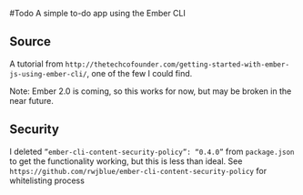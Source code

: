 #Todo
A simple to-do app using the Ember CLI

## Source
A tutorial from `http://thetechcofounder.com/getting-started-with-ember-js-using-ember-cli/`,
one of the few I could find.

Note: Ember 2.0 is coming, so this works for now, but may be broken in the near future.

## Security
I deleted `”ember-cli-content-security-policy”: “0.4.0”` from `package.json` to get the
functionality working, but this is less than ideal. See `https://github.com/rwjblue/ember-cli-content-security-policy`
for whitelisting process
